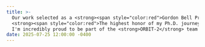 ```yaml
---
title: >-
  Our work selected as a <strong><span style="color:red">Gordon Bell Prize Finalist🏆</span></strong> at <strong>SC</strong> 2025 — 
  <strong><span style="color:red">The highest honor of my Ph.D. journey!</span></strong>!
  I'm incredibly proud to be part of the <strong>ORBIT-2</strong> team at <strong>Oak Ridge National Laboratory</strong>.
date: 2025-07-25 12:00:00 -0400
---
```

